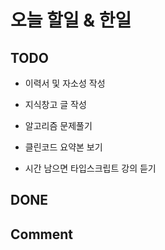# 오늘 할일 & 한일

## TODO

- 이력서 및 자소성 작성

- 지식창고 글 작성

- 알고리즘 문제풀기

- 클린코드 요약본 보기

- 시간 남으면 타입스크립트 강의 듣기

## DONE

## Comment
